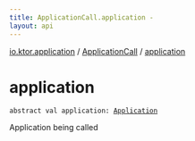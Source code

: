 ```yaml
---
title: ApplicationCall.application - 
layout: api
---
```


<div class='api-docs-breadcrumbs'><a href="../index.html">io.ktor.application</a> / <a href="index.html">ApplicationCall</a> / <a href="./application.html">application</a></div>

# application

<div class="signature"><code><span class="keyword">abstract</span> <span class="keyword">val </span><span class="identifier">application</span><span class="symbol">: </span><a href="../-application/index.html"><span class="identifier">Application</span></a></code></div>

Application being called

